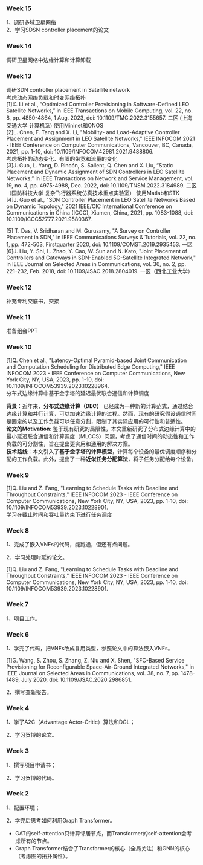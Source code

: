 ### Week 15
1、调研多域卫星网络  
2、学习SDSN controller placement的论文

### Week 14
调研卫星网络中边缘计算和计算卸载

### Week 13
调研SDN controller placement in Satellite network  
考虑动态网络负载和时变网络拓扑  
[1]X. Li et al., “Optimized Controller Provisioning in Software-Defined LEO Satellite Networks,” in IEEE Transactions on Mobile Computing, vol. 22, no. 8, pp. 4850-4864, 1 Aug. 2023, doi: 10.1109/TMC.2022.3155657. 二区 (上海交通大学 计算机系) 使用Mininet和ONOS  
[2]L. Chen, F. Tang and X. Li, "Mobility- and Load-Adaptive Controller Placement and Assignment in LEO Satellite Networks," IEEE INFOCOM 2021 - IEEE Conference on Computer Communications, Vancouver, BC, Canada, 2021, pp. 1-10, doi: 10.1109/INFOCOM42981.2021.9488806.  
考虑拓扑的动态变化、有限的带宽和流量的变化  
[3]J. Guo, L. Yang, D. Rincón, S. Sallent, Q. Chen and X. Liu, “Static Placement and Dynamic Assignment of SDN Controllers in LEO Satellite Networks,” in IEEE Transactions on Network and Service Management, vol. 19, no. 4, pp. 4975-4988, Dec. 2022, doi: 10.1109/TNSM.2022.3184989. 二区（国防科技大学 复杂飞行器系统仿真技术重点实验室） 使用Matlab和STK  
[4]J. Guo et al., "SDN Controller Placement in LEO Satellite Networks Based on Dynamic Topology," 2021 IEEE/CIC International Conference on Communications in China (ICCC), Xiamen, China, 2021, pp. 1083-1088, doi: 10.1109/ICCC52777.2021.9580367.

[5]	T. Das, V. Sridharan and M. Gurusamy, "A Survey on Controller Placement in SDN," in IEEE Communications Surveys & Tutorials, vol. 22, no. 1, pp. 472-503, Firstquarter 2020, doi: 10.1109/COMST.2019.2935453.	一区  
[6]J. Liu, Y. Shi, L. Zhao, Y. Cao, W. Sun and N. Kato, "Joint Placement of Controllers and Gateways in SDN-Enabled 5G-Satellite Integrated Network," in IEEE Journal on Selected Areas in Communications, vol. 36, no. 2, pp. 221-232, Feb. 2018, doi: 10.1109/JSAC.2018.2804019. 一区（西北工业大学）  

### Week 12
补充专利交底书，交接

### Week 11
准备组会PPT

### Week 10
[1]Q. Chen et al., "Latency-Optimal Pyramid-based Joint Communication and Computation Scheduling for Distributed Edge Computing," IEEE INFOCOM 2023 - IEEE Conference on Computer Communications, New York City, NY, USA, 2023, pp. 1-10, doi: 10.1109/INFOCOM53939.2023.10228964.    
分布式边缘计算中基于金字塔的延迟最优联合通信和计算调度

**背景**：近年来，**分布式边缘计算（DEC）** 已经成为一种新的计算范式，通过结合边缘计算和并行计算，可以加速边缘计算的过程。然而，现有的研究假设通信时间是固定的以及工作负载可以任意分割，限制了其实际应用的可行性和普适性。  
**论文的Motivation**: 鉴于现有研究的局限性，本文重新研究了分布式边缘计算中的最小延迟联合通信和计算调度（MLCCS）问题，考虑了通信时间的动态性和工作负载的可分割性，旨在提出更实用和通用的解决方案。    
**技术路线**：本文引入了**基于金字塔的计算模型**，计算每个设备的最优调度顺序和分配的工作负载。此外，提出了一种**近似任务分配算法**，将子任务分配给每个设备。

### Week 9
[1]Q. Liu and Z. Fang, "Learning to Schedule Tasks with Deadline and Throughput Constraints," IEEE INFOCOM 2023 - IEEE Conference on Computer Communications, New York City, NY, USA, 2023, pp. 1-10, doi: 10.1109/INFOCOM53939.2023.10228901.   
学习在截止时间和吞吐量约束下进行任务调度

### Week 8

1、完成了嵌入VNFs的代码，能跑通，但还有点问题。

2、学习处理时延的论文。

[1]Q. Liu and Z. Fang, "Learning to Schedule Tasks with Deadline and Throughput Constraints," IEEE INFOCOM 2023 - IEEE Conference on Computer Communications, New York City, NY, USA, 2023, pp. 1-10, doi: 10.1109/INFOCOM53939.2023.10228901.

### Week 7

1、项目工作。

### Week 6

1、学完了代码，把VNFs改成复用类型，参照论文中的算法嵌入VNFs。

[1]G. Wang, S. Zhou, S. Zhang, Z. Niu and X. Shen, "SFC-Based Service Provisioning for Reconfigurable Space-Air-Ground Integrated Networks," in IEEE Journal on Selected Areas in Communications, vol. 38, no. 7, pp. 1478-1489, July 2020, doi: 10.1109/JSAC.2020.2986851.

2、撰写查新报告。

### Week 4

1、学了A2C（Advantage Actor-Critic）算法和DGL；

2、学习贺博的论文。


### Week 3

1、撰写项目申请书；

2、学习贺博的代码。


### Week 2

1、配置环境；

2、学完后思考如何利用Graph Transformer。
- GAT的self-attention只计算邻居节点，而Transformer的self-attention会考虑所有的节点。
- Graph Transformer结合了Transformer的核心（全局关注）和GNN的核心（考虑图的拓扑属性）。
